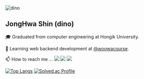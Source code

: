 ![dino](https://github.com/jjongwa/jjongwa/assets/77482065/cbee27db-0f9b-4a5e-9ffc-f48981341107)

## JongHwa Shin (dino) 

🎓 Graduated from computer engineering at Hongik University.

🌱 Learning web backend development at [@woowacourse](https://github.com/woowacourse).

📫 How to reach me ... <img src="https://img.shields.io/badge/troas96@naver.com-03C75A?style=flat-square&logo=naver&logoColor=white"/></a>  <img src="https://img.shields.io/badge/troas96@gmail.com-EA4335?style=flat-square&logo=gmail&logoColor=white"/></a> <img src="https://img.shields.io/badge/jjong_wa-E4405F?style=flat-square&logo=instagram&logoColor=white"/></a>

<!---
jjongwa/jjongwa is a ✨ special ✨ repository because its `README.md` (this file) appears on your GitHub profile.
You can click the Preview link to take a look at your changes.
--->




<!-- 
Platforms & Languages



<img src="https://img.shields.io/badge/C-A8B9CC?style=flat-square&logo=C&logoColor=white"/></a>
<img src="https://img.shields.io/badge/C++-00599C?style=flat-square&logo=C%2b&logoColor=white"/>
<img src="https://img.shields.io/badge/Python-3776AB?style=flat-square&logo=Python&logoColor=white"/>
<img src="https://img.shields.io/badge/Java-007396?style=flat-square&logo=Java&logoColor=white"/>

<img src="https://img.shields.io/badge/Spring boot-6DB33F?style=flat-square&logo=Springboot&logoColor=white"/>

<img src="https://img.shields.io/badge/ReactNative-61DAFB?style=flat-square&logo=react&logoColor=white"/> -->


<!-- ![Anurag's GitHub stats](https://github-readme-stats.vercel.app/api?username=jjongwa&show_icons=true&theme=aura)   -->

[![Top Langs](https://github-readme-stats.vercel.app/api/top-langs/?username=jjongwa&layout=compact&theme=aura)](https://github.com/jjongwa/github-readme-stats) 
[![Solved.ac Profile](http://mazassumnida.wtf/api/v2/generate_badge?boj=troas96)](https://solved.ac/troas96/)  

<!-- <img src="http://mazandi.herokuapp.com/api?handle=troas96&theme=cold"/> -->
